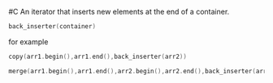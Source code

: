 #C
An iterator that inserts new elements at the end of a container.
```C++
back_inserter(container)
```

for example
```C++
copy(arr1.begin(),arr1.end(),back_inserter(arr2))
```

```C++
merge(arr1.begin(),arr1.end(),arr2.begin(),arr2.end(),back_inserter(arr3))
```
